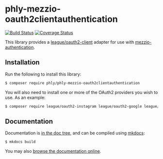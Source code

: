 # phly-mezzio-oauth2clientauthentication

[![Build Status](https://secure.travis-ci.org/phly/phly-mezzio-oauth2clientauthentication.svg?branch=master)](https://secure.travis-ci.org/phly/phly-mezzio-oauth2clientauthentication)
[![Coverage Status](https://coveralls.io/repos/github/phly/phly-mezzio-oauth2clientauthentication/badge.svg?branch=master)](https://coveralls.io/github/phly/phly-mezzio-oauth2clientauthentication?branch=master)

This library provides a [league/oauth2-client](http://oauth2-client.thephpleague.com)
adapter for use with [mezzio-authentication](https://docs.mezzio.dev/mezzio-authentication).

## Installation

Run the following to install this library:

```bash
$ composer require phly/phly-mezzio-oauth2clientauthentication
```

You will also need to install one or more of the OAuth2 providers you wish to
use. As an example:

```bash
$ composer require league/oauth2-instagram league/oauth2-google league/oauth2-facebook
```

## Documentation

Documentation is [in the doc tree](docs/book/), and can be compiled using [mkdocs](http://www.mkdocs.org):

```bash
$ mkdocs build
```

You may also [browse the documentation online](https://phly.github.io/phly-mezzio-oauth2clientauthentication/).
